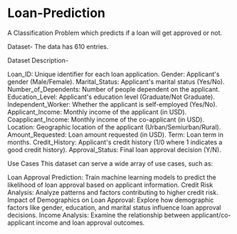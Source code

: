 # Loan-Prediction

A Classification Problem which predicts if a loan will get approved or not.

Dataset- The data has  610 entries.

Dataset Description-

Loan_ID: Unique identifier for each loan application.
Gender: Applicant's gender (Male/Female).
Marital_Status: Applicant's marital status (Yes/No).
Number_of_Dependents: Number of people dependent on the applicant.
Education_Level: Applicant's education level (Graduate/Not Graduate).
Independent_Worker: Whether the applicant is self-employed (Yes/No).
Applicant_Income: Monthly income of the applicant (in USD).
Coapplicant_Income: Monthly income of the co-applicant (in USD).
Location: Geographic location of the applicant (Urban/Semiurban/Rural).
Amount_Requested: Loan amount requested (in USD).
Term: Loan term in months.
Credit_History: Applicant's credit history (1/0 where 1 indicates a good credit history).
Approval_Status: Final loan approval decision (Y/N).

Use Cases
This dataset can serve a wide array of use cases, such as:

Loan Approval Prediction: Train machine learning models to predict the likelihood of loan approval based on applicant information.
Credit Risk Analysis: Analyze patterns and factors contributing to higher credit risk.
Impact of Demographics on Loan Approval: Explore how demographic factors like gender, education, and marital status influence loan approval decisions.
Income Analysis: Examine the relationship between applicant/co-applicant income and loan approval outcomes.
